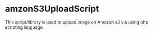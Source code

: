 # amzonS3UploadScript
This script/library is used to upload image on Amazon s3 via using php scripting language.
